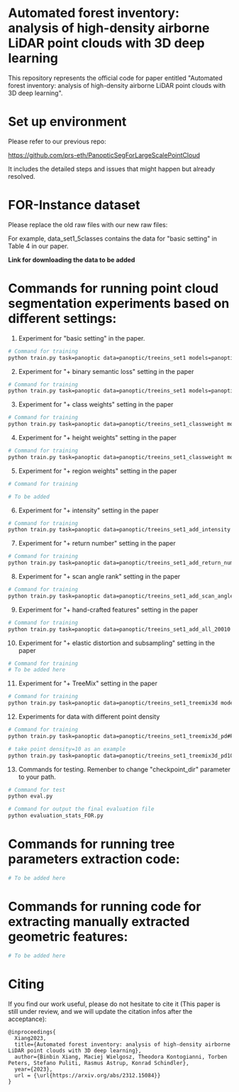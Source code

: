 # Automated forest inventory: analysis of high-density airborne LiDAR point clouds with 3D deep learning

This repository represents the official code for paper entitled "Automated forest inventory: analysis of high-density airborne LiDAR point clouds with 3D deep learning".

# Set up environment

Please refer to our previous repo:

https://github.com/prs-eth/PanopticSegForLargeScalePointCloud

It includes the detailed steps and issues that might happen but already resolved.

# FOR-Instance dataset

Please replace the old raw files with our new raw files:

For example, data_set1_5classes contains the data for "basic setting" in Table 4 in our paper.

**Link for downloading the data to be added**

# Commands for running point cloud segmentation experiments based on different settings:

1. Experiment for "basic setting" in the paper.

```bash
# Command for training
python train.py task=panoptic data=panoptic/treeins_set1 models=panoptic/FORpartseg_3heads model_name=PointGroup-PAPER training=treeins_set1 job_name=#YOUR_JOB_NAME#
```

2. Experiment for "+ binary semantic loss" setting in the paper 

```bash
# Command for training
python train.py task=panoptic data=panoptic/treeins_set1 models=panoptic/FORpartseg_3heads_BiLoss model_name=PointGroup-PAPER training=treeins_set1_addBiLoss job_name=#YOUR_JOB_NAME#
```

3. Experiment for "+ class weights" setting in the paper 

```bash
# Command for training
python train.py task=panoptic data=panoptic/treeins_set1_classweight models=panoptic/FORpartseg_3heads model_name=PointGroup-PAPER training=treeins_set1_nw8_classweight job_name=#YOUR_JOB_NAME#
```

4. Experiment for "+ height weights" setting in the paper 

```bash
# Command for training
python train.py task=panoptic data=panoptic/treeins_set1_classweight models=panoptic/FORpartseg_3heads_heightweight model_name=PointGroup-PAPER training=treeins_set1_heightweight job_name=#YOUR_JOB_NAME#
```

5. Experiment for "+ region weights" setting in the paper 

```bash
# Command for training

# To be added
```

6. Experiment for "+ intensity" setting in the paper 

```bash
# Command for training
python train.py task=panoptic data=panoptic/treeins_set1_add_intensity models=panoptic/FORpartseg_3heads model_name=PointGroup-PAPER training=treeins_set1_intensity job_name=#YOUR_JOB_NAME#
```

7. Experiment for "+ return number" setting in the paper 

```bash
# Command for training
python train.py task=panoptic data=panoptic/treeins_set1_add_return_num models=panoptic/FORpartseg_3heads model_name=PointGroup-PAPER training=treeins_set1_return_num job_name=#YOUR_JOB_NAME#
```

8. Experiment for "+ scan angle rank" setting in the paper 

```bash
# Command for training
python train.py task=panoptic data=panoptic/treeins_set1_add_scan_angle_rank models=panoptic/FORpartseg_3heads model_name=PointGroup-PAPER training=treeins_set1_scan_angle_rank job_name=#YOUR_JOB_NAME#
```

9.  Experiment for "+ hand-crafted features" setting in the paper 

```bash
# Command for training
python train.py task=panoptic data=panoptic/treeins_set1_add_all_20010 models=panoptic/FORpartseg_3heads model_name=PointGroup-PAPER training=treeins_set1_addallFea_20010 job_name=#YOUR_JOB_NAME#
```

10. Experiment for "+ elastic distortion and subsampling" setting in the paper 

```bash
# Command for training
# To be added here
```

11. Experiment for "+ TreeMix" setting in the paper 

```bash
# Command for training
python train.py task=panoptic data=panoptic/treeins_set1_treemix3d models=panoptic/FORpartseg_3heads model_name=PointGroup-PAPER training=treeins_set1_mixtree job_name=#YOUR_JOB_NAME#
```

12.  Experiments for data with different point density 

```bash
# Command for training
python train.py task=panoptic data=panoptic/treeins_set1_treemix3d_pd#POINT_DENSITY# models=panoptic/FORpartseg_3heads model_name=PointGroup-PAPER training=mixtree_#POINT_DENSITY# job_name=#YOUR_JOB_NAME#

# take point density=10 as an example
python train.py task=panoptic data=panoptic/treeins_set1_treemix3d_pd10 models=panoptic/FORpartseg_3heads model_name=PointGroup-PAPER training=mixtree_10 job_name=#YOUR_JOB_NAME#
```


13. Commands for testing. Remenber to change "checkpoint_dir" parameter to your path.

```bash
# Command for test
python eval.py

# Command for output the final evaluation file
python evaluation_stats_FOR.py
```

# Commands for running tree parameters extraction code:

```bash
# To be added here
```

# Commands for running code for extracting manually extracted geometric features:

```bash
# To be added here
```

# Citing
If you find our work useful, please do not hesitate to cite it (This paper is still under review, and we will update the citation infos after the acceptance):

```
@inproceedings{
  Xiang2023,
  title={Automated forest inventory: analysis of high-density airborne LiDAR point clouds with 3D deep learning},
  author={Binbin Xiang, Maciej Wielgosz, Theodora Kontogianni, Torben Peters, Stefano Puliti, Rasmus Astrup, Konrad Schindler},
  year={2023},
  url = {\url{https://arxiv.org/abs/2312.15084}}
}
```